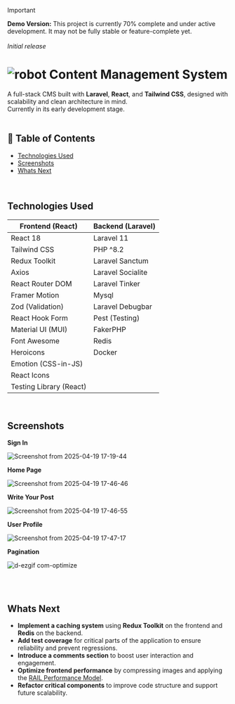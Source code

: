 > [!IMPORTANT]
> **Demo Version:** This project is currently 70% complete and under active development.
> It may not be fully stable or feature-complete yet.<br> <br>
> *Initial release* 
>  <br>


# ![robot](https://github.com/user-attachments/assets/9b32a962-6b4d-4b90-bfc5-0a004ee0e04f) Content Management System

A full-stack CMS built with **Laravel**, **React**, and **Tailwind CSS**, designed with scalability and clean architecture in mind.  
Currently in its early development stage.<br><br>

## 📘 Table of Contents

- [Technologies Used](#technologies-used)
- [Screenshots](#screenshots)
- [Whats Next](#whats-next)



<br>

## Technologies Used

| **Frontend (React)**        | **Backend (Laravel)**     |
|----------------------------|---------------------------|
| React 18                   | Laravel 11                |
| Tailwind CSS               | PHP ^8.2                  |
| Redux Toolkit              | Laravel Sanctum           |
| Axios                      | Laravel Socialite         |
| React Router DOM           | Laravel Tinker            |
| Framer Motion              | Mysql                     |
| Zod (Validation)           | Laravel Debugbar          |
| React Hook Form            | Pest (Testing)            |
| Material UI (MUI)          | FakerPHP                  |
| Font Awesome               | Redis                          |
| Heroicons                  | Docker                          |
| Emotion (CSS-in-JS)        |                           |
| React Icons                |                           |
| Testing Library (React)    |                           |

<br>

## Screenshots

**Sign In**

![Screenshot from 2025-04-19 17-19-44](https://github.com/user-attachments/assets/399676be-b426-4d59-a144-9c5c7c7f4a62)

**Home Page**

![Screenshot from 2025-04-19 17-46-46](https://github.com/user-attachments/assets/bf5f5b62-d9e6-4f76-9129-5724df3bef83)

**Write Your Post**

![Screenshot from 2025-04-19 17-46-55](https://github.com/user-attachments/assets/65668ffc-970b-42d8-93c9-f5c850b07644)

**User Profile**

![Screenshot from 2025-04-19 17-47-17](https://github.com/user-attachments/assets/d04e6ff2-fb3d-4427-b4b2-7c9415179383)

**Pagination**

![d-ezgif com-optimize](https://github.com/user-attachments/assets/72017e00-fdcb-4101-b382-3513c44e9424)

<br><br>

## Whats Next

- **Implement a caching system** using **Redux Toolkit** on the frontend and **Redis** on the backend.  
- **Add test coverage** for critical parts of the application to ensure reliability and prevent regressions.  
- **Introduce a comments section** to boost user interaction and engagement.  
- **Optimize frontend performance** by compressing images and applying the [RAIL Performance Model](https://web.dev/articles/rail).  
- **Refactor critical components** to improve code structure and support future scalability.
